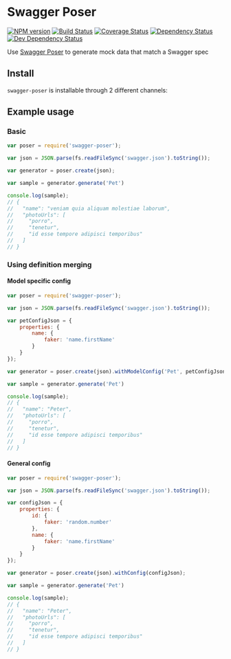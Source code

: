 # Swagger Poser

[npm-url]: https://npmjs.org/package/swagger-poser
[npm-image]: https://img.shields.io/npm/v/swagger-poser.svg?style=flat-square

[travis-url]: http://travis-ci.org/lemonzinger/swagger-poser
[travis-image]: https://img.shields.io/travis/lemonzinger/swagger-poser/master.svg?style=flat-square

[codecov-url]: https://codecov.io/github/lemonzinger/swagger-poser
[codecov-image]: https://img.shields.io/codecov/c/github/lemonzinger/swagger-poser/master.svg?style=flat-square

[depstat-url]: https://david-dm.org/lemonzinger/swagger-poser
[depstat-image]: https://img.shields.io/david/lemonzinger/swagger-poser/master.svg?style=flat-square

[devdepstat-url]: https://david-dm.org/lemonzinger/swagger-poser#info=devDependencies
[devdepstat-image]: https://img.shields.io/david/dev/lemonzinger/swagger-poser/master.svg?style=flat-square

[![NPM version][npm-image]][npm-url] [![Build Status][travis-image]][travis-url] [![Coverage Status][codecov-image]][codecov-url] [![Dependency Status][depstat-image]][depstat-url] [![Dev Dependency Status][devdepstat-image]][devdepstat-url]

Use [Swagger Poser](https://github.com/lemonzinger/poser) to generate mock data that match a Swagger spec

## Install

`swagger-poser` is installable through 2 different channels:


## Example usage

### Basic

```javascript
var poser = require('swagger-poser');

var json = JSON.parse(fs.readFileSync('swagger.json').toString());

var generator = poser.create(json);

var sample = generator.generate('Pet')

console.log(sample);
// {
//   "name": "veniam quia aliquam molestiae laborum",
//   "photoUrls": [
//     "porro",
//     "tenetur",
//     "id esse tempore adipisci temporibus"
//   ]
// }
```

### Using definition merging

#### Model specific config

```javascript
var poser = require('swagger-poser');

var json = JSON.parse(fs.readFileSync('swagger.json').toString());

var petConfigJson = {
	properties: {
		name: {
			faker: 'name.firstName'
		}
	}
});

var generator = poser.create(json).withModelConfig('Pet', petConfigJson);

var sample = generator.generate('Pet')

console.log(sample);
// {
//   "name": "Peter",
//   "photoUrls": [
//     "porro",
//     "tenetur",
//     "id esse tempore adipisci temporibus"
//   ]
// }
```
#### General config

```javascript
var poser = require('swagger-poser');

var json = JSON.parse(fs.readFileSync('swagger.json').toString());

var configJson = {
	properties: {
		id: {
			faker: 'random.number'
		},
		name: {
			faker: 'name.firstName'
		}
	}
});

var generator = poser.create(json).withConfig(configJson);

var sample = generator.generate('Pet')

console.log(sample);
// {
//   "name": "Peter",
//   "photoUrls": [
//     "porro",
//     "tenetur",
//     "id esse tempore adipisci temporibus"
//   ]
// }
```